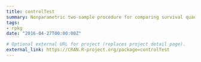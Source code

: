 ```yaml
---
title: controlTest
summary: Nonparametric two-sample procedure for comparing survival quantiles.
tags:
- rpkg
date: "2016-04-27T00:00:00Z"

# Optional external URL for project (replaces project detail page).
external_link: https://CRAN.R-project.org/package=controlTest
---
```

